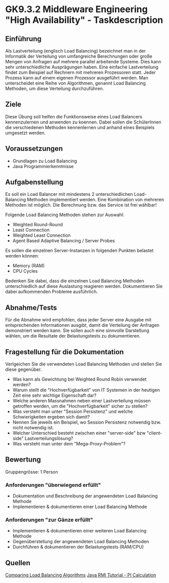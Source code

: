 # GK9.3.2 Middleware Engineering "High Availability" - Taskdescription
## Einführung
Als Lastverteilung (englisch Load Balancing) bezeichnet man in der Informatik der Verteilung von umfangreiche Berechnungen oder große Mengen von Anfragen auf mehrere parallel arbeitende Systeme. Dies kann sehr unterschiedliche Ausprägungen haben. Eine einfache Lastverteilung findet zum Beispiel auf Rechnern mit mehreren Prozessoren statt. Jeder Prozess kann auf einem eigenen Prozessor ausgeführt werden. Man unterscheidet eine Reihe von Algorithmen, genannt Load Balancing Methoden, um diese Verteilung durchzuführen.


## Ziele
Diese Übung soll helfen die Funktionsweise eines Load Balancers kennenzulernen und anwenden zu koennen. Dabei sollen die SchülerInnen die verschiedenen Methoden kennenlernen und anhand eines Beispiels umgesetzt werden.


## Voraussetzungen
* Grundlagen zu Load Balancing
* Java Programmierkenntnisse


## Aufgabenstellung
Es soll ein Load Balancer mit mindestens 2 unterschiedlichen Load-Balancing Methoden implementiert werden. Eine Kombination von mehreren Methoden ist möglich. Die Berechnung bzw. das Service ist frei wählbar!

Folgende Load Balancing Methoden stehen zur Auswahl:

+ Weighted Round-Round
+ Least Connection
+ Weighted Least Connection
+ Agent Based Adaptive Balancing / Server Probes

Es sollen die einzelnen Server-Instanzen in folgenden Punkten belastet werden können:

+ Memory (RAM)
+ CPU Cycles

Bedenken Sie dabei, dass die einzelnen Load Balancing Methoden unterschiedlich auf diese Auslastung reagieren werden. Dokumentieren Sie dabei aufkommenden Probleme ausführlich.


## Abnahme/Tests
Für die Abnahme wird empfohlen, dass jeder Server eine Ausgabe mit entsprechenden Informationen ausgibt, damit die Verteilung der Anfragen demonstriert werden kann. Sie sollen auch eine sinnvolle Darstellung wählen, um die Resultate der Belastungstests zu dokumentieren.


## Fragestellung für die Dokumentation
Verlgeichen Sie die verwendeten Load Balancing Methoden und stellen Sie diese gegenüber.

+ Was kann als Gewichtung bei Weighted Round Robin verwendet werden?
+ Warum stellt die "Hochverfügbarkeit" von IT Systemen in der heutigen Zeit eine sehr wichtige Eigenschaft dar?
+ Welche anderen Massnahmen neben einer Lastverteilung müssen getroffen werden, um die "Hochverfügbarkeit" sicher zu stellen?
+ Was versteht man unter "Session Persistenz" und welche Schwierigkeiten ergeben sich damit?
+ Nennen Sie jeweils ein Beispiel, wo Session Persistenz notwendig bzw. nicht notwendig ist.
+ Welcher Unterschied besteht zwischen einer "server-side" bzw "client-side" Lastverteilungslösung?
+ Was versteht man unter dem "Mega-Proxy-Problem"?


## Bewertung
﻿Gruppengrösse: 1 Person
### Anforderungen "überwiegend erfüllt"
+ Dokumentation und Beschreibung der angewendeten Load Balancing Methode
+ Implementieren & dokumentieren einer Load Balancing Methode
### Anforderungen "zur Gänze erfüllt"
+ Implementieren & dokumentieren einer weiteren Load Balancing Methode
+ Gegenüberstellung der angewendeten Load Balancing Methoden
+ Durchführen & dokumentieren der Belastungstests (RAM/CPU)


## Quellen
[Comparing Load Balancing Algorithms](https://www.jscape.com/blog/load-balancing-algorithms)
[Java RMI Tutorial - PI Calculation](https://docs.oracle.com/javase/tutorial/rmi/overview.html)

